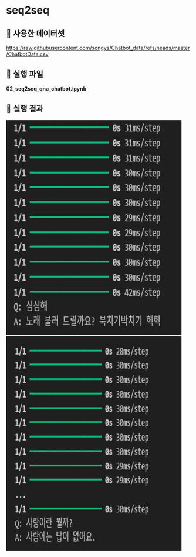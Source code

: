 # seq2seq

## 🔸 사용한 데이터셋
https://raw.githubusercontent.com/songys/Chatbot_data/refs/heads/master/ChatbotData.csv

## 🔸 실행 파일
**02_seq2seq_qna_chatbot.ipynb** <br>


## 🔸 실행 결과
<img width="478" height="584" alt="image" src="img\image.png">
<img width="478" height="584" alt="image" src="img\image2.png">
